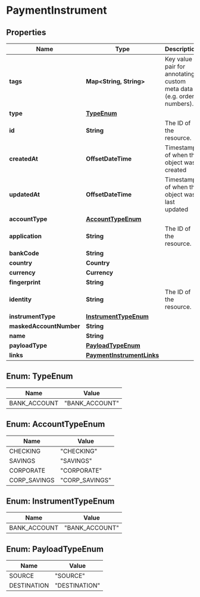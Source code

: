 

# PaymentInstrument


## Properties

| Name | Type | Description | Notes |
|------------ | ------------- | ------------- | -------------|
|**tags** | **Map&lt;String, String&gt;** | Key value pair for annotating custom meta data (e.g. order numbers). |  [optional] |
|**type** | [**TypeEnum**](#TypeEnum) |  |  [optional] |
|**id** | **String** | The ID of the resource. |  [optional] |
|**createdAt** | **OffsetDateTime** | Timestamp of when the object was created |  [optional] |
|**updatedAt** | **OffsetDateTime** | Timestamp of when the object was last updated |  [optional] |
|**accountType** | [**AccountTypeEnum**](#AccountTypeEnum) |  |  [optional] |
|**application** | **String** | The ID of the resource. |  [optional] |
|**bankCode** | **String** |  |  [optional] |
|**country** | **Country** |  |  [optional] |
|**currency** | **Currency** |  |  [optional] |
|**fingerprint** | **String** |  |  [optional] |
|**identity** | **String** | The ID of the resource. |  [optional] |
|**instrumentType** | [**InstrumentTypeEnum**](#InstrumentTypeEnum) |  |  [optional] |
|**maskedAccountNumber** | **String** |  |  [optional] |
|**name** | **String** |  |  [optional] |
|**payloadType** | [**PayloadTypeEnum**](#PayloadTypeEnum) |  |  [optional] |
|**links** | [**PaymentInstrumentLinks**](PaymentInstrumentLinks.md) |  |  [optional] |



## Enum: TypeEnum

| Name | Value |
|---- | -----|
| BANK_ACCOUNT | &quot;BANK_ACCOUNT&quot; |



## Enum: AccountTypeEnum

| Name | Value |
|---- | -----|
| CHECKING | &quot;CHECKING&quot; |
| SAVINGS | &quot;SAVINGS&quot; |
| CORPORATE | &quot;CORPORATE&quot; |
| CORP_SAVINGS | &quot;CORP_SAVINGS&quot; |



## Enum: InstrumentTypeEnum

| Name | Value |
|---- | -----|
| BANK_ACCOUNT | &quot;BANK_ACCOUNT&quot; |



## Enum: PayloadTypeEnum

| Name | Value |
|---- | -----|
| SOURCE | &quot;SOURCE&quot; |
| DESTINATION | &quot;DESTINATION&quot; |



